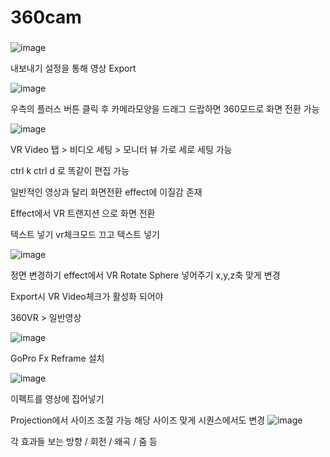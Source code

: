 # 360cam

### 
![image](https://user-images.githubusercontent.com/80494367/125229289-7281f200-e311-11eb-92b1-ed1e6203190e.png)


내보내기 설정을 통해  영상 Export


![image](https://user-images.githubusercontent.com/80494367/125229411-b7a62400-e311-11eb-9711-7d523b796954.png)

우측의 플러스 버튼 클릭 후 카메라모양을  드래그 드랍하면 360모드로 화면 전환 가능

![image](https://user-images.githubusercontent.com/80494367/125229490-e45a3b80-e311-11eb-8517-ec27d443682a.png)

VR Video 탭 > 비디오 세팅 >  모니터 뷰 가로 세로 세팅 가능

ctrl k   ctrl d 로 똑같이  편집 가능


일반적인 영상과 달리 화면전환 effect에 이질감 존재

Effect에서 VR 트랜지션 으로 화면 전환


텍스트 넣기
vr체크모드 끄고 텍스트 넣기


![image](https://user-images.githubusercontent.com/80494367/125230160-3fd8f900-e313-11eb-90bc-81740f7e7413.png)

정면 변경하기
effect에서 VR Rotate Sphere  넣어주기
x,y,z축 맞게 변경 


Export시  VR Video체크가 활성화 되어야


360VR > 일반영상

![image](https://user-images.githubusercontent.com/80494367/125230294-7f074a00-e313-11eb-85ce-6c2b1a8fa1db.png)

GoPro Fx Reframe 설치

![image](https://user-images.githubusercontent.com/80494367/125230385-a2ca9000-e313-11eb-87d7-2c13a439f4f4.png)
 
 이펙트를 영상에 집어넣기
 
 Projection에서  사이즈 조절 가능   해당 사이즈 맞게 시퀀스에서도 변경
 ![image](https://user-images.githubusercontent.com/80494367/125230524-e0c7b400-e313-11eb-80ec-218be0cffe34.png)
 
 각 효과들   보는 방향 / 회전 / 왜곡  / 줌 등
 
 


 
 



